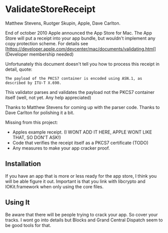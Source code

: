 # ValidateStoreReceipt
Matthew Stevens, Ruotger Skupin, Apple, Dave Carlton.<br/>

End of october 2010 Apple announced the App Store for Mac. The App Store will put a receipt into your app bundle, but 
wouldn't implement any copy protection scheme. For details see [https://developer.apple.com/devcenter/mac/documents/validating.html] (Developer membership needed)

Unfortunately this document doesn't tell you how to process this receipt in detail, quote:

    The payload of the PKCS7 container is encoded using ASN.1, as described by ITU-T X.690.

This validator parses and validates the payload not the PKCS7 container itself (well, not yet. Any help appreciated) 

Thanks to Matthew Stevens for coming up with the parser code. Thanks to Dave Carlton for polishing it a bit.

Missing from this project: 

- Apples example receipt. (I WONT ADD IT HERE, APPLE WONT LIKE THAT, SO DON'T ASK!)
- Code that verifies the receipt itself as a PKCS7 certificate (TODO)
- Any measures to make your app cracker proof.

## Installation

If you have an app that is more or less ready for the app store, I think you will be able figure it out. Important is that you link with libcrypto and IOKit.framework when only using the core files.

## Using It

Be aware that there will be people trying to crack your app. So cover your tracks. I wont go into details but Blocks and Grand Central Dispatch seem to be good tools for that.
